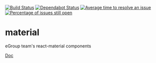 [![Build Status](https://travis-ci.com/abrcdf1023/egroup-material.svg?branch=master)](https://travis-ci.com/abrcdf1023/egroup-material)
[![Dependabot Status](https://api.dependabot.com/badges/status?host=github&repo=abrcdf1023/egroup-material)](https://dependabot.com)
[![Average time to resolve an issue](http://isitmaintained.com/badge/resolution/abrcdf1023/egroup-material.svg)](http://isitmaintained.com/project/abrcdf1023/egroup-material "Average time to resolve an issue")
[![Percentage of issues still open](http://isitmaintained.com/badge/open/abrcdf1023/egroup-material.svg)](http://isitmaintained.com/project/abrcdf1023/egroup-material "Percentage of issues still open")

# material
eGroup team's react-material components

[Doc](https://abrcdf1023.github.io/egroup-material)
